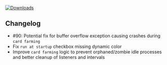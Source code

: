 [![Downloads](https://img.shields.io/github/downloads/zevnda/steam-game-idler/1.7.17/total?style=for-the-badge&logo=github&color=137eb5)](https://github.com/zevnda/steam-game-idler/releases/download/1.7.17/Steam.Game.Idler_1.7.17_x64_en-US.msi)

## Changelog
- #90: Potential fix for buffer overflow exception causing crashes during `card farming`
- Fix `run at startup` checkbox missing dynamic color
- Improve `card farming` logic to prevent orphaned/zombie idle processes and better cleanup of listeners and intervals